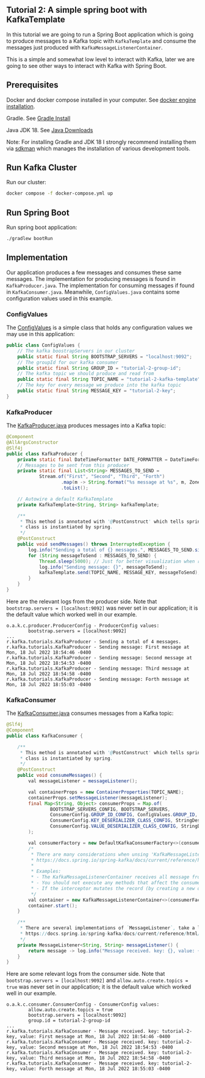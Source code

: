 Tutorial 2: A simple spring boot with KafkaTemplate
---------------------------------------------------
In this tutorial we are going to run a Spring Boot application which is going to produce messages to a Kafka topic
with `KafkaTemplate` and consume the messages just produced with `KafkaMessageListenerContainer`.

This is a simple and somewhat low level to interact with Kafka, later we are going to see other ways to interact with Kafka
with Spring Boot.

Prerequisites
-------------
Docker and docker compose installed in your computer.
See [docker engine installation](https://docs.docker.com/engine/install/).

Gradle. See [Gradle Install](https://gradle.org/install/)

Java JDK 18. See [Java Downloads](https://www.oracle.com/java/technologies/downloads/)

Note: For installing Gradle and JDK 18 I strongly recommend installing them via [sdkman](https://sdkman.io/) which manages the installation of various development tools.


Run Kafka Cluster
---------------------
Run our cluster: 

```bash
docker compose -f docker-compose.yml up
```

Run Spring Boot
-----------------
Run spring boot application:

```bash
./gradlew bootRun
```

Implementation
--------------
Our application produces a few messages and consumes these same messages.
The implementation for producing messages is found in `KafkaProducer.java`.
The implementation for consuming messages if found in `KafkaConsumer.java`.
Meanwhile, `ConfigValues.java` contains some configuration values used in this example.


### ConfigValues
The [ConfigValues](./src/main/java/rafasantos/kafka/tutorials/ConfigValues.java) is a simple class that holds
any configuration values we may use in this application:
```java
public class ConfigValues {
    // The kafka boostrapServers in our cluster
    public static final String BOOTSTRAP_SERVERS = "localhost:9092";
    // The groupId for our kafka consumer
    public static final String GROUP_ID = "tutorial-2-group-id";
    // The kafka topic we should produce and read from
    public static final String TOPIC_NAME = "tutorial-2-kafka-template";
    // The key for every message we produce into the kafka topic
    public static final String MESSAGE_KEY = "tutorial-2-key";
}
```

### KafkaProducer
The [KafkaProducer.java](./src/main/java/rafasantos/kafka/tutorials/KafkaProducer.java) produces messages into a Kafka topic:
```java
@Component
@AllArgsConstructor
@Slf4j
public class KafkaProducer {
    private static final DateTimeFormatter DATE_FORMATTER = DateTimeFormatter.RFC_1123_DATE_TIME;
    // Messages to be sent from this producer
    private static final List<String> MESSAGES_TO_SEND =
            Stream.of("First", "Second", "Third", "Forth")
                    .map(m -> String.format("%s message at %s", m, ZonedDateTime.now().format(DATE_FORMATTER)))
                    .toList();

    // Autowire a default KafkaTemplate
    private KafkaTemplate<String, String> kafkaTemplate;

    /**
     * This method is annotated with '@PostConstruct' which tells spring to call this method once this
     * class is instantiated by spring.
     */
    @PostConstruct
    public void sendMessages() throws InterruptedException {
        log.info("Sending a total of {} messages.", MESSAGES_TO_SEND.size());
        for (String messageToSend : MESSAGES_TO_SEND) {
            Thread.sleep(5000); // Just for better visualization when running the application
            log.info("Sending message: {}", messageToSend);
            kafkaTemplate.send(TOPIC_NAME, MESSAGE_KEY, messageToSend);
        }
    }
}
```

Here are the relevant logs from the producer side.
Note that `bootstrap.servers = [localhost:9092]` was never set in our application;
it is the default value which worked well in our example.  
```log
o.a.k.c.producer.ProducerConfig - ProducerConfig values: 
        bootstrap.servers = [localhost:9092]
...
r.kafka.tutorials.KafkaProducer - Sending a total of 4 messages.
r.kafka.tutorials.KafkaProducer - Sending message: First message at Mon, 18 Jul 2022 18:54:46 -0400
r.kafka.tutorials.KafkaProducer - Sending message: Second message at Mon, 18 Jul 2022 18:54:53 -0400
r.kafka.tutorials.KafkaProducer - Sending message: Third message at Mon, 18 Jul 2022 18:54:58 -0400
r.kafka.tutorials.KafkaProducer - Sending message: Forth message at Mon, 18 Jul 2022 18:55:03 -0400
```

### KafkaConsumer
The [KafkaConsumer.java](./src/main/java/rafasantos/kafka/tutorials/KafkaConsumer.java) consumes messages from a Kafka topic:

```java
@Slf4j
@Component
public class KafkaConsumer {

    /**
     * This method is annotated with '@PostConstruct' which tells spring to call this method once this
     * class is instantiated by spring.
     */
    @PostConstruct
    public void consumeMessages() {
        val messageListener = messageListener();

        val containerProps = new ContainerProperties(TOPIC_NAME);
        containerProps.setMessageListener(messageListener);
        final Map<String, Object> consumerProps = Map.of(
                BOOTSTRAP_SERVERS_CONFIG, BOOTSTRAP_SERVERS,
                ConsumerConfig.GROUP_ID_CONFIG, ConfigValues.GROUP_ID,
                ConsumerConfig.KEY_DESERIALIZER_CLASS_CONFIG, StringDeserializer.class,
                ConsumerConfig.VALUE_DESERIALIZER_CLASS_CONFIG, StringDeserializer.class
        );

        val consumerFactory = new DefaultKafkaConsumerFactory<>(consumerProps);
        /*
         * There are many considerations when unsing 'KafkaMessageListenerContainer', see the documentation for details:
         * https://docs.spring.io/spring-kafka/docs/current/reference/html/#message-listener-container
         *
         * Examples:
         * - The KafkaMessageListenerContainer receives all message from all topics or partitions on a single thread.
         * - You should not execute any methods that affect the consumer’s positions and or committed offsets in these interceptors; the container needs to manage such information.
         * - If the interceptor mutates the record (by creating a new one), the topic, partition, and offset must remain the same to avoid unexpected side effects such as record loss.
         */
        val container = new KafkaMessageListenerContainer<>(consumerFactory, containerProps);
        container.start();
    }

    /**
     * There are several implementations of `MessageListener`, take a look at the documentation:
     * https://docs.spring.io/spring-kafka/docs/current/reference/html/#receiving-messages
     */
    private MessageListener<String, String> messageListener() {
        return message -> log.info("Message received. key: {}, value: {}", message.key(), message.value());
    }
}
```

Here are some relevant logs from the consumer side.
Note that `bootstrap.servers = [localhost:9092]` and `allow.auto.create.topics = true` was never set in our application;
it is the default value which worked well in our example.
```log
o.a.k.c.consumer.ConsumerConfig - ConsumerConfig values: 
        allow.auto.create.topics = true
        bootstrap.servers = [localhost:9092]
        group.id = tutorial-2-group-id
...
r.kafka.tutorials.KafkaConsumer - Message received. key: tutorial-2-key, value: First message at Mon, 18 Jul 2022 18:54:46 -0400
r.kafka.tutorials.KafkaConsumer - Message received. key: tutorial-2-key, value: Second message at Mon, 18 Jul 2022 18:54:53 -0400
r.kafka.tutorials.KafkaConsumer - Message received. key: tutorial-2-key, value: Third message at Mon, 18 Jul 2022 18:54:58 -0400
r.kafka.tutorials.KafkaConsumer - Message received. key: tutorial-2-key, value: Forth message at Mon, 18 Jul 2022 18:55:03 -0400
```
